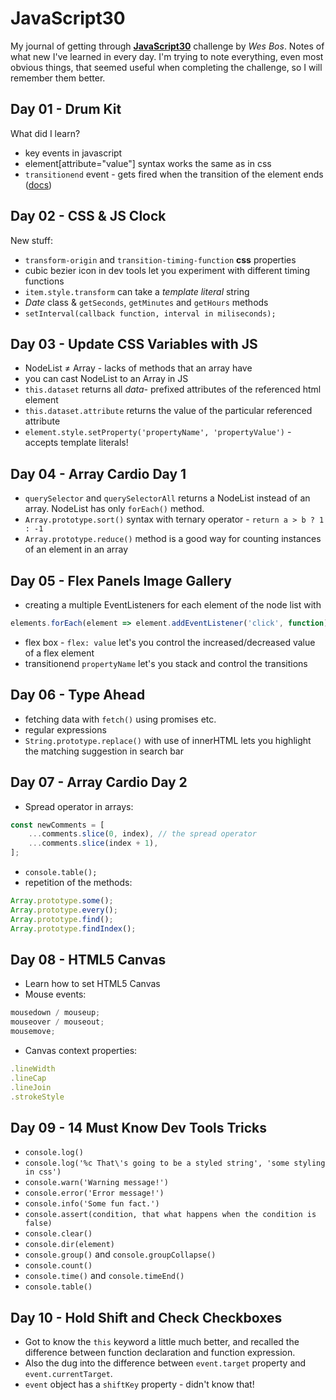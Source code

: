 # JavaScript30

My journal of getting through [**JavaScript30**](https://javascript30.com) challenge by _Wes Bos_.
Notes of what new I've learned in every day. I'm trying to note everything, even most obvious things, that seemed useful when completing the challenge, so I will remember them better.

## Day 01 - Drum Kit

What did I learn?

-   key events in javascript
-   element[attribute="value"] syntax works the same as in css
-   `transitionend` event - gets fired when the transition of the element ends ([docs](https://developer.mozilla.org/en-US/docs/Web/API/HTMLElement/transitionend_event))

## Day 02 - CSS & JS Clock

New stuff:

-   `transform-origin` and `transition-timing-function` **css** properties
-   cubic bezier icon in dev tools let you experiment with different timing functions
-   `item.style.transform` can take a _template literal_ string
-   _Date_ class & `getSeconds`, `getMinutes` and `getHours` methods
-   `setInterval(callback function, interval in miliseconds);`

## Day 03 - Update CSS Variables with JS

-   NodeList ≠ Array - lacks of methods that an array have
-   you can cast NodeList to an Array in JS
-   `this.dataset` returns all _data-_ prefixed attributes of the referenced html element
-   `this.dataset.attribute` returns the value of the particular referenced attribute
-   `element.style.setProperty('propertyName', 'propertyValue')` - accepts template literals!

## Day 04 - Array Cardio Day 1

-   `querySelector` and `querySelectorAll` returns a NodeList instead of an array. NodeList has only `forEach()` method.
-   `Array.prototype.sort()` syntax with ternary operator - `return a > b ? 1 : -1`
-   `Array.prototype.reduce()` method is a good way for counting instances of an element in an array

## Day 05 - Flex Panels Image Gallery

-   creating a multiple EventListeners for each element of the node list with

```javascript
elements.forEach(element => element.addEventListener('click', function));
```

-   flex box - `flex: value` let's you control the increased/decreased value of a flex element
-   transitionend `propertyName` let's you stack and control the transitions

## Day 06 - Type Ahead

-   fetching data with `fetch()` using promises etc.
-   regular expressions
-   `String.prototype.replace()` with use of innerHTML lets you highlight the matching suggestion in search bar

## Day 07 - Array Cardio Day 2

-   Spread operator in arrays:

```javascript
const newComments = [
    ...comments.slice(0, index), // the spread operator
    ...comments.slice(index + 1),
];
```

-   `console.table();`
-   repetition of the methods:

```javascript
Array.prototype.some();
Array.prototype.every();
Array.prototype.find();
Array.prototype.findIndex();
```

## Day 08 - HTML5 Canvas

-   Learn how to set HTML5 Canvas
-   Mouse events:

```javascript
mousedown / mouseup;
mouseover / mouseout;
mousemove;
```

-   Canvas context properties:

```javascript
.lineWidth
.lineCap
.lineJoin
.strokeStyle
```

## Day 09 - 14 Must Know Dev Tools Tricks

-   `console.log()`
-   `console.log('%c That\'s going to be a styled string', 'some styling in css')`
-   `console.warn('Warning message!')`
-   `console.error('Error message!')`
-   `console.info('Some fun fact.')`
-   `console.assert(condition, that what happens when the condition is false)`
-   `console.clear()`
-   `console.dir(element)`
-   `console.group()` and `console.groupCollapse()`
-   `console.count()`
-   `console.time()` and `console.timeEnd()`
-   `console.table()`

## Day 10 - Hold Shift and Check Checkboxes

-   Got to know the `this` keyword a little much better, and recalled the difference between function declaration and function expression.
-   Also the dug into the difference between `event.target` property and `event.currentTarget`.
-   `event` object has a `shiftKey` property - didn't know that!
